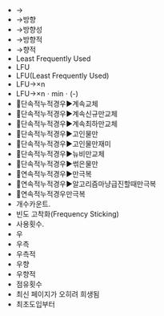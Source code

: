 ﻿- →
- →방향
- →방향성
- →방향적
- →향적
- Least Frequently Used
- LFU
- LFU(Least Frequently Used)
- LFU→×n
- LFU→×nㆍminㆍ(-)
- 📌단속적누적경우▶️계속교체
- 📌단속적누적경우▶️계속신규만교체
- 📌단속적누적경우▶️계속최하만교체
- 📌단속적누적경우▶️고인물만
- 📌단속적누적경우▶️고인물만재미
- 📌단속적누적경우▶️뉴비만교체
- 📌단속적누적경우▶️썪은물만
- 📌연속적누적경우▶️만극복
- 📌연속적누적경우▶️알고리즘마냥급진할때만극복
- 📌연속적누적경우만극복
- 개수카운트.
- 빈도 고착화(Frequency Sticking)
- 사용횟수.
- 우
- 우측
- 우측적
- 우향
- 우향적
- 점유횟수
- 최신 페이지가 오히려 희생됨
- 최초도입부터
